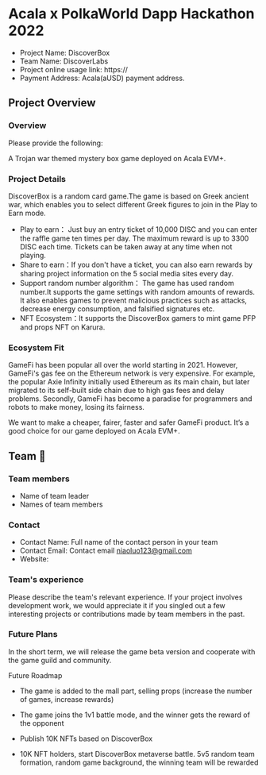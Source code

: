# Acala x PolkaWorld Dapp Hackathon 2022

- Project Name:  DiscoverBox
- Team Name: DiscoverLabs
- Project online usage link: https://
- Payment Address: Acala(aUSD) payment address.

## Project Overview

### Overview

Please provide the following:

A Trojan war themed mystery box game deployed on Acala EVM+.

### Project Details

DiscoverBox is a random card game.The game is based on Greek ancient war, which enables you to select different Greek figures to join in the Play to Earn mode.
* Play to earn： Just buy an entry ticket of 10,000 DISC and you can enter the raffle game ten times per day. The maximum reward is up to 3300 DISC each time. Tickets can be taken away at any time when not playing.
* Share to earn：If you don't have a ticket, you can also earn rewards by sharing project information on the 5 social media sites every day.
* Support random number algorithm： The game has used  random number.It supports the game settings with random amounts of rewards.  It also enables games to prevent malicious practices such as attacks, decrease energy consumption, and falsified signatures etc.
* NFT Ecosystem：It supports the DiscoverBox gamers to mint game PFP and props NFT on Karura.

### Ecosystem Fit

GameFi has been popular all over the world starting in 2021. However, GameFi's gas fee on the Ethereum network is very expensive. For example, the popular Axie Infinity initially used Ethereum as its main chain, but later migrated to its self-built side chain due to high gas fees and delay problems. Secondly, GameFi has become a paradise for programmers and robots to make money, losing its fairness.

We want to make a cheaper, fairer, faster and safer GameFi product. It’s a good choice for our game deployed on Acala EVM+.

## Team 👥

### Team members

- Name of team leader
- Names of team members

### Contact

- Contact Name: Full name of the contact person in your team
- Contact Email: Contact email  niaoluo123@gmail.com
- Website:

### Team's experience

Please describe the team's relevant experience. If your project involves development work, we would appreciate it if you singled out a few interesting projects or contributions made by team members in the past.

### Future Plans

In the short term, we will release the game beta version and cooperate with the game guild and community.

Future Roadmap

* The game is added to the mall part, selling props (increase the number of games, increase rewards)

* The game joins the 1v1 battle mode, and the winner gets the reward of the opponent

* Publish 10K NFTs based on DiscoverBox

* 10K NFT holders, start DiscoverBox metaverse battle. 5v5 random team formation, random game background, the winning team will be rewarded
